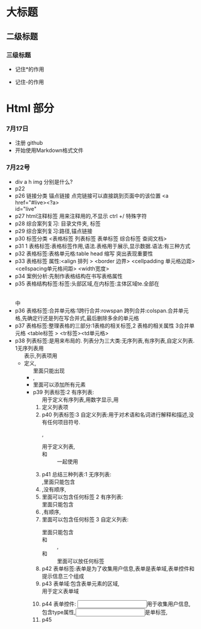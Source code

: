 # 大标题
## 二级标题
### 三级标题
  * 记住*的作用
  - 记住-的作用

# Html 部分

### 7月17日
  * 注册 github
  * 开始使用Markdown格式文件

### 7月22号
  * div a h img 分别是什么?
  * p22
  * p26 链接分类 锚点链接  点完链接可以直接跳到页面中的该位置 <a href="#live><?a><br />   id="live"
  * p27 html注释标签   用来注释用的,不显示 ctrl +/   特殊字符 
  * p28 综合案列复习: 目录文件夹,  标签
  * p29 综合案列复习:路径,锚点链接
  * p30 标签分类 <表格标签  列表标签 表单标签 综合标签 查阅文档>
  * p31 1 表格标签:表格标签作用,语法.表格用于展示,显示数据.语法:有三种方式
  * p32 表格标签:表格单元格:<th>table head 缩写  突出表现重要性
  * p33 表格标签  属性:<align 排列 > <border 边界> <cellpadding 单元格边距> <cellspacing单元格间距> <width宽度>
  * p34 案例分析:先制作表格结构在书写表格属性
  * p35 表格结构标签:<thead>标签:头部区域,<thead>在<tr>内<tbody>标签:主体区域te.全部在<table></table>中
  * p36 表格标签:合并单元格:1跨行合并:rowspan  跨列合并:colspan.合并单元格,先确定行还是列在写合并式,最后删除多余的单元格
  * p37 表格标签:整理表格的三部分:1表格的相关标签,2 表格的相关属性 3合并单元格  <table标签 > <tr标签><td单元格>
  * p38 列表标签:是用来布局的.   列表分为三大类:无序列表,有序列表,自定义列表. 1无序列表用<ul>表示,列表项用<li>定义,<ul>里面只能出现<li>,<li>里面可以添加所有元素
  * p39 列表标签:2 有序列表:<ol>用于定义有序列表,用数字显示,用<li>定义列表项
  * p40 列表标签:3 自定义列表:用于对术语和名词进行解释和描述,没有任何项目符号.<dl>,<dl>用于定义列表,<dt>和<dd>一起使用
  * p41 总结三种列表:1 无序列表:<ul></ul>,里面只能包含<li>,没有顺序,<li>里面可以包含任何标签   2 有序列表:<ol></OL>里面只能包含<li>,有顺序,<li>里面可以包含任何标签   3 自定义列表:<dl></dl>里面只能包含<dt>和<dd>,<dt>和<dd>里面可以放任何标签
  * p42 表单标签:表单是为了收集用户信息,表单是表单域,表单控件和提示信息三个组成
  * p43 表单域:包含表单元素的区域,<form>用于定义表单域
  * p44 表单控件:  <input>用于收集用户信息,包含type属性,<input>是单标签,
  * p45 











